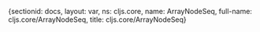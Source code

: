 {sectionid: docs, layout: var, ns: cljs.core, name: ArrayNodeSeq, full-name: cljs.core/ArrayNodeSeq,
  title: cljs.core/ArrayNodeSeq}
